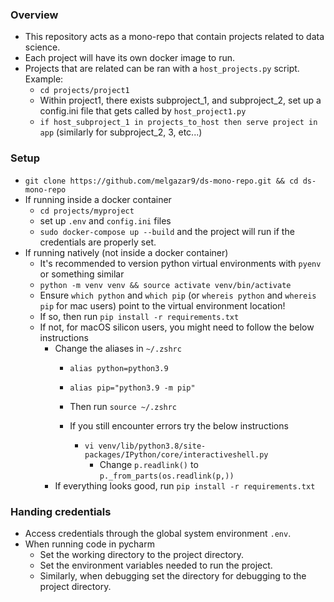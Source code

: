 ### Overview
- This repository acts as a mono-repo that contain projects related to data science.
- Each project will have its own docker image to run.
- Projects that are related can be ran with a `host_projects.py` script. Example:
  - `cd projects/project1`
  - Within project1, there exists subproject_1, and subproject_2, set up a config.ini file that gets called by `host_project1.py`
  - `if host_subproject_1 in projects_to_host then serve project in app` (similarly for subproject_2, 3, etc...)

### Setup
- `git clone https://github.com/melgazar9/ds-mono-repo.git && cd ds-mono-repo`
- If running inside a docker container
  - `cd projects/myproject`
  - set up `.env` and `config.ini` files
  - `sudo docker-compose up --build` and the project will run if the credentials are properly set.
- If running natively (not inside a docker container)
  - It's recommended to version python virtual environments with `pyenv` or something similar
  - `python -m venv venv && source activate venv/bin/activate`
  - Ensure `which python` and `which pip` (or `whereis python` and `whereis pip` for mac users) point to the virtual environment location!
  - If so, then run `pip install -r requirements.txt`
  - If not, for macOS silicon users, you might need to follow the below instructions
    - Change the aliases in `~/.zshrc`
      - `alias python=python3.9`
      - `alias pip="python3.9 -m pip"`
      - Then run `source ~/.zshrc`
    
      - If you still encounter errors try the below instructions
        - `vi venv/lib/python3.8/site-packages/IPython/core/interactiveshell.py`
          - Change `p.readlink()` to `p._from_parts(os.readlink(p,))`
    - If everything looks good, run `pip install -r requirements.txt`


### Handing credentials
  - Access credentials through the global system environment `.env`.
  - When running code in pycharm
    - Set the working directory to the project directory.
    - Set the environment variables needed to run the project.
    - Similarly, when debugging set the directory for debugging to the project directory.
